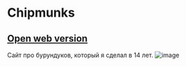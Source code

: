 # Chipmunks
## [Open web version](https://danilaverbytskyy.github.io/Chipmunks/)
Сайт про бурундуков, который я сделал в 14 лет.
![image](https://github.com/danilaverbytskyy/Chipmunks/assets/97106552/ac1ca14a-ff2b-474b-972e-6e46f66970d1)
